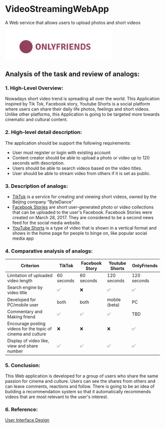 # VideoStreamingWebApp
A Web service that allows users to upload photos and short videos
<p><img src="Logo/logo2.png" width="350"></p>

## Analysis of the task and review of analogs:
### 1. High-Level Overview:
Nowadays short video trend is spreading all over the world. This Application inspired by Tik Tok, Facebook story, Youtube Shorts is a social platform where users can share their daily life photos, feelings and short videos. Unlike other platforms, this Application is going to be targeted more towards cinematic and cultural content.

### 2. High-level detail description:
The application should be support the following requirements:
- User must register or login with existing account
- Content creator should be able to upload a photo or video up to 120 seconds with description.
- Users should be able to search videos based on the video titles.
- User should be able to stream video from others if it is set as public.

### 3. Description of analogs:
- <a href="https://www.tiktok.com/ru-RU/">TikTok</a> is a service for creating and viewing short videos, owned by the Beijing company "ByteDance"
- <a href="https://www.facebook.com/stories/">Facebook Stories</a> are short user-generated photo or video collections that can be uploaded to the user's Facebook. Facebook Stories were created on March 28, 2017. They are considered to be a second news feed for the social media website.
- <a href="https://www.youtube.com/hashtag/shorts">YouTube Shorts</a> is a type of video that is shown in a vertical format and shows in the home page for people to binge on, like popular social media app

### 4. Comparative analysis of analogs:
| Criterion | TikTok | Facebook Story | Youtube Shorts | OnlyFriends |
|-------------------------------------------------|----------|----------|----------|---------|
| Limitation of uploaded video length | 60 seconds | 60 seconds | 120 seconds | 120 seconds |
| Search engine by video title | ✅ | ❌ | ✅ | ✅|
| Developed for PC/mobile user | both | both | mobile (beta) | PC |
| Commentary and Making friend | ✅|✅|✅| TBD|
| Encourage posting videos for the topic of cinema and culture| ❌|❌|❌|✅|
| Display of video like, view and share number | ✅ | ✅| ✅| ✅|


### 5. Conclusion:
This Web application is developed for a group of users who share the same passion for cinema and culture. Users can see the shares from others and can leave comments, reactions and follow. There is going to be an idea of building a recommendation system so that it automatically recommends videos that are most relevant to the user's interest. 

### 6. Reference:
[User Interface Design](UI.md)
